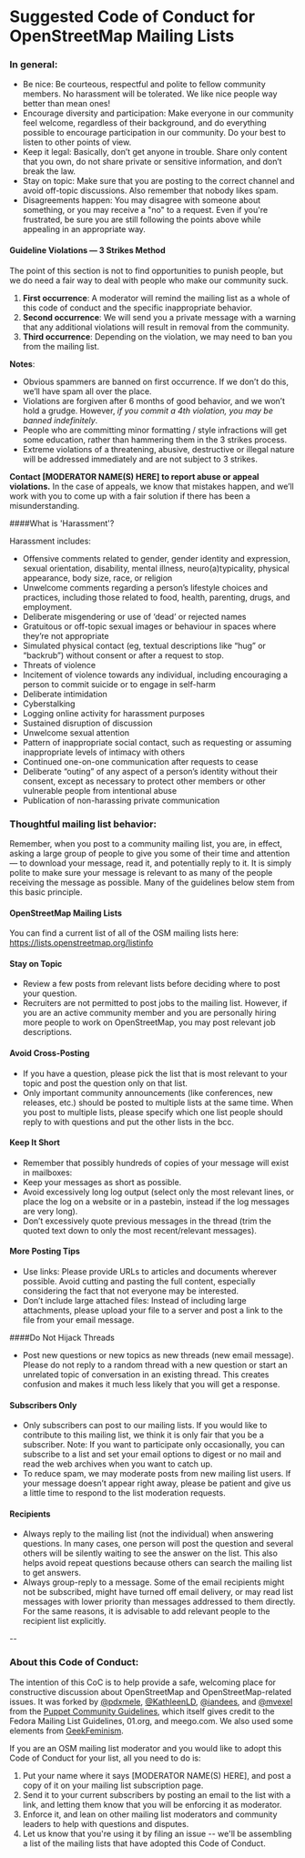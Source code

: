 # Suggested Code of Conduct for OpenStreetMap Mailing Lists


### In general:

* Be nice: Be courteous, respectful and polite to fellow community members. No harassment will be tolerated. We like nice people way better than mean ones!
* Encourage diversity and participation: Make everyone in our community feel welcome, regardless of their background, and do everything possible to encourage participation in our community. Do your best to listen to other points of view.
* Keep it legal: Basically, don’t get anyone in trouble. Share only content that you own, do not share private or sensitive information, and don’t break the law.
* Stay on topic: Make sure that you are posting to the correct channel and avoid off-topic discussions. Also remember that nobody likes spam.
* Disagreements happen: You may disagree with someone about something, or you may receive a "no" to a request. Even if you're frustrated, be sure you are still following the points above while appealing in an appropriate way.

#### Guideline Violations — 3 Strikes Method

The point of this section is not to find opportunities to punish people, but we do need a fair way to deal with people who make our community suck.

1. **First occurrence**: A moderator will remind the mailing list as a whole of this code of conduct and the specific inappropriate behavior.
2. **Second occurrence**: We will send you a private message with a warning that any additional violations will result in removal from the community.
3. **Third occurrence**: Depending on the violation, we may need to ban you from the mailing list.

**Notes**:
* Obvious spammers are banned on first occurrence. If we don’t do this, we’ll have spam all over the place.
* Violations are forgiven after 6 months of good behavior, and we won’t hold a grudge. However, *if you commit a 4th violation, you may be banned indefinitely*.
* People who are committing minor formatting / style infractions will get some education, rather than hammering them in the 3 strikes process.
* Extreme violations of a threatening, abusive, destructive or illegal nature will be addressed immediately and are not subject to 3 strikes.

**Contact [MODERATOR NAME(S) HERE] to report abuse or appeal violations.** In the case of appeals, we know that mistakes happen, and we’ll work with you to come up with a fair solution if there has been a misunderstanding.

####What is 'Harassment'?

Harassment includes:

* Offensive comments related to gender, gender identity and expression, sexual orientation, disability, mental illness, neuro(a)typicality, physical appearance, body size, race, or religion
* Unwelcome comments regarding a person’s lifestyle choices and practices, including those related to food, health, parenting, drugs, and employment.
* Deliberate misgendering or use of ‘dead’ or rejected names
* Gratuitous or off-topic sexual images or behaviour in spaces where they’re not appropriate
* Simulated physical contact (eg, textual descriptions like “hug” or “backrub”) without consent or after a request to stop.
* Threats of violence
* Incitement of violence towards any individual, including encouraging a person to commit suicide or to engage in self-harm
* Deliberate intimidation
* Cyberstalking
* Logging online activity for harassment purposes
* Sustained disruption of discussion
* Unwelcome sexual attention
* Pattern of inappropriate social contact, such as requesting or assuming inappropriate levels of intimacy with others
* Continued one-on-one communication after requests to cease
* Deliberate “outing” of any aspect of a person’s identity without their consent, except as necessary to protect other  members or other vulnerable people from intentional abuse
* Publication of non-harassing private communication


### Thoughtful mailing list behavior:

Remember, when you post to a community mailing list, you are, in effect, asking a large group of people to give you some of their time and attention — to download your message, read it, and potentially reply to it. It is simply polite to make sure your message is relevant to as many of the people receiving the message as possible. Many of the guidelines below stem from this basic principle.

#### OpenStreetMap Mailing Lists
You can find a current list of all of the OSM mailing lists here: https://lists.openstreetmap.org/listinfo

#### Stay on Topic
* Review a few posts from relevant lists before deciding where to post your question.
* Recruiters are not permitted to post jobs to the mailing list. However, if you are an active community member and you are personally hiring more people to work on OpenStreetMap, you may post relevant job descriptions.

#### Avoid Cross-Posting
* If you have a question, please pick the list that is most relevant to your topic and post the question only on that list.
* Only important community announcements (like conferences, new releases, etc.) should be posted to multiple lists at the same time. When you post to multiple lists, please specify which one list people should reply to with questions and put the other lists in the bcc.

#### Keep It Short
* Remember that possibly hundreds of copies of your message will exist in mailboxes:
* Keep your messages as short as possible.
* Avoid excessively long log output (select only the most relevant lines, or place the log on a website or in a pastebin, instead if the log messages are very long).
* Don’t excessively quote previous messages in the thread (trim the quoted text down to only the most recent/relevant messages).

#### More Posting Tips
* Use links: Please provide URLs to articles and documents wherever possible. Avoid cutting and pasting the full content, especially considering the fact that not everyone may be interested.
* Don’t include large attached files: Instead of including large attachments, please upload your file to a server and post a link to the file from your email message.

####Do Not Hijack Threads
* Post new questions or new topics as new threads (new email message). Please do not reply to a random thread with a new question or start an unrelated topic of conversation in an existing thread. This creates confusion and makes it much less likely that you will get a response.

#### Subscribers Only
* Only subscribers can post to our mailing lists. If you would like to contribute to this mailing list, we think it is only fair that you be a subscriber. Note: If you want to participate only occasionally, you can subscribe to a list and set your email options to digest or no mail and read the web archives when you want to catch up.
* To reduce spam, we may moderate posts from new mailing list users. If your message doesn’t appear right away, please be patient and give us a little time to respond to the list moderation requests.

#### Recipients
* Always reply to the mailing list (not the individual) when answering questions. In many cases, one person will post the question and several others will be silently waiting to see the answer on the list. This also helps avoid repeat questions because others can search the mailing list to get answers.
* Always group-reply to a message. Some of the email recipients might not be subscribed, might have turned off email delivery, or may read list messages with lower priority than messages addressed to them directly. For the same reasons, it is advisable to add relevant people to the recipient list explicitly.

--

### About this Code of Conduct:

The intention of this CoC is to help provide a safe, welcoming place for constructive discussion about OpenStreetMap and OpenStreetMap-related issues. It was forked by [@pdxmele](http://twitter.com/pdxmele), [@KathleenLD](http://twitter.com/KathleenLD), [@iandees](http://twitter.com/iandees), and [@mvexel](https://twitter.com/mvexel) from the [Puppet Community Guidelines](https://docs.puppetlabs.com/community/community_guidelines.html), which itself gives credit to the Fedora Mailing List Guidelines, 01.org, and meego.com. We also used some elements from  [GeekFeminism](http://geekfeminism.org/about/code-of-conduct/).

If you are an OSM mailing list moderator and you would like to adopt this Code of Conduct for your list, all you need to do is:

1. Put your name where it says [MODERATOR NAME(S) HERE], and post a copy of it on your mailing list subscription page.
2. Send it to your current subscribers by posting an email to the list with a link, and letting them know that you will be enforcing it as moderator.
3. Enforce it, and lean on other mailing list moderators and community leaders to help with questions and disputes.
4. Let us know that you're using it by filing an issue -- we'll be assembling a list of the mailing lists that have adopted this Code of Conduct.
